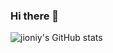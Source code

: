 ### Hi there 👋

![jioniy's GitHub stats](https://github-readme-stats.vercel.app/api?username=jioniy&show_icons=true&theme=dark)
